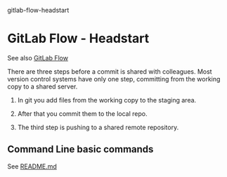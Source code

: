 gitlab-flow-headstart
# GitLab Flow - Headstart

See also [GitLab Flow](https://gitlab.com/help/workflow/gitlab_flow.md)

There are three steps before a commit is shared with colleagues. Most version control systems have only one step, committing from the working copy to a shared server. 

1) In git you add files from the working copy to the staging area. 

2) After that you commit them to the local repo. 

3) The third step is pushing to a shared remote repository.

## Command Line basic commands

See [README.md](https://github.com/willem-vanheemstrasystems/gitlab-flow-headstart/blob/master/command-line-commands/README.md)
